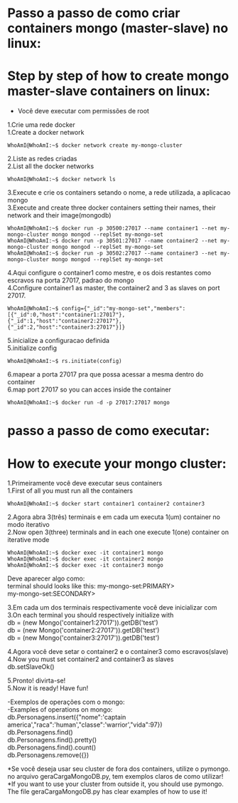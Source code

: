 # Passo a passo de como criar containers mongo (master-slave) no linux:<br>
# Step by step of how to create mongo master-slave containers on linux:<br>

* Você deve executar com permissões de root

1.Crie uma rede docker  
1.Create a docker network
```console
WhoAmI@WhoAmI:~$ docker network create my-mongo-cluster  
```

2.Liste as redes criadas  
2.List all the docker networks  
```console
WhoAmI@WhoAmI:~$ docker network ls  
```

3.Execute e crie os containers setando o nome, a rede utilizada, a aplicacao mongo  
3.Execute and create three docker containers setting their names, their network and their image(mongodb)  
```console
WhoAmI@WhoAmI:~$ docker run -p 30500:27017 --name container1 --net my-mongo-cluster mongo mongod --replSet my-mongo-set  
WhoAmI@WhoAmI:~$ docker run -p 30501:27017 --name container2 --net my-mongo-cluster mongo mongod --replSet my-mongo-set  
WhoAmI@WhoAmI:~$ docker run -p 30502:27017 --name container3 --net my-mongo-cluster mongo mongod --replSet my-mongo-set
```

4.Aqui configure o container1 como mestre, e os dois restantes como escravos na porta 27017, padrao do mongo  
4.Configure container1 as master, the container2 and 3 as slaves on port 27017.
```console
WhoAmI@WhoAmI:~$ config={"_id":"my-mongo-set","members":[{"_id":0,"host":"container1:27017"},{"_id":1,"host":"container2:27017"},{"_id":2,"host":"container3:27017"}]}  
```
5.inicialize a configuracao definida  
5.initialize config  
```console
WhoAmI@WhoAmI:~$ rs.initiate(config)  
```
6.mapear a porta 27017 pra que possa acessar a mesma dentro do container  
6.map port 27017 so you can acces inside the container  
```console
WhoAmI@WhoAmI:~$ docker run -d -p 27017:27017 mongo  
```
# passo a passo de como executar:  
# How to execute your mongo cluster:  

1.Primeiramente você deve executar seus containers  
1.First of all you must run all the containers  
```console
WhoAmI@WhoAmI:~$ docker start container1 container2 container3  
```
2.Agora abra 3(três) terminais e em cada um executa 1(um) container no modo iterativo  
2.Now open 3(three) terminals and in each one execute 1(one) container on iterative mode  
```console
WhoAmI@WhoAmI:~$ docker exec -it container1 mongo  
WhoAmI@WhoAmI:~$ docker exec -it container2 mongo  
WhoAmI@WhoAmI:~$ docker exec -it container3 mongo  
```
Deve aparecer algo como:  
terminal should looks like this:
my-mongo-set:PRIMARY>  
my-mongo-set:SECONDARY>  

3.Em cada um dos terminais respectivamente você deve inicializar com  
3.On each terminal you should respectively initialize with  
db = (new Mongo('container1:27017')).getDB('test')  
db = (new Mongo('container2:27017')).getDB('test')  
db = (new Mongo('container3:27017')).getDB('test')  

4.Agora você deve setar o container2 e o container3 como escravos(slave)  
4.Now you must set container2 and container3 as slaves  
db.setSlaveOk()  

5.Pronto! divirta-se!  
5.Now it is ready! Have fun!  

-Exemplos de operações com o mongo:  
-Examples of operations on mongo:  
db.Personagens.insert({"nome":'captain america',"raca":'human',"classe":'warrior',"vida":97})  
db.Personagens.find()  
db.Personagens.find().pretty()  
db.Personagens.find().count()  
db.Personagens.remove({})  

*Se você deseja usar seu cluster de fora dos containers, utilize o pymongo. no arquivo geraCargaMongoDB.py, tem exemplos claros de como utilizar!  
*If you want to use your cluster from outside it, you should use pymongo. The file geraCargaMongoDB.py has clear examples of how to use it!   
